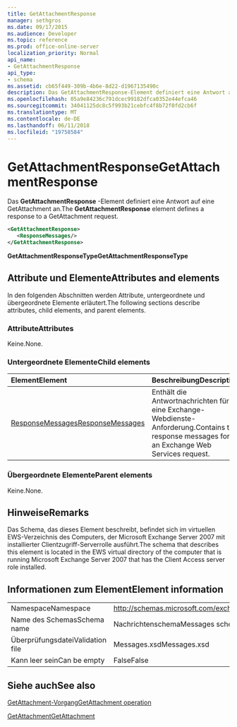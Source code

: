 ```yaml
---
title: GetAttachmentResponse
manager: sethgros
ms.date: 09/17/2015
ms.audience: Developer
ms.topic: reference
ms.prod: office-online-server
localization_priority: Normal
api_name:
- GetAttachmentResponse
api_type:
- schema
ms.assetid: cb65f449-309b-4b6e-8d22-d1967135490c
description: Das GetAttachmentResponse-Element definiert eine Antwort auf eine GetAttachment an.
ms.openlocfilehash: 05a9e84236c791dcec99182dfca0352e44efca46
ms.sourcegitcommit: 34041125dc8c5f993b21cebfc4f8b72f0fd2cb6f
ms.translationtype: MT
ms.contentlocale: de-DE
ms.lasthandoff: 06/11/2018
ms.locfileid: "19758584"
---
```

# <a name="getattachmentresponse"></a><span data-ttu-id="53c2b-103">GetAttachmentResponse</span><span class="sxs-lookup"><span data-stu-id="53c2b-103">GetAttachmentResponse</span></span>

<span data-ttu-id="53c2b-104">Das **GetAttachmentResponse** -Element definiert eine Antwort auf eine GetAttachment an.</span><span class="sxs-lookup"><span data-stu-id="53c2b-104">The **GetAttachmentResponse** element defines a response to a GetAttachment request.</span></span> 
  
```xml
<GetAttachmentResponse>
   <ResponseMessages/>
</GetAttachmentResponse>
```

 <span data-ttu-id="53c2b-105">**GetAttachmentResponseType**</span><span class="sxs-lookup"><span data-stu-id="53c2b-105">**GetAttachmentResponseType**</span></span>
## <a name="attributes-and-elements"></a><span data-ttu-id="53c2b-106">Attribute und Elemente</span><span class="sxs-lookup"><span data-stu-id="53c2b-106">Attributes and elements</span></span>

<span data-ttu-id="53c2b-107">In den folgenden Abschnitten werden Attribute, untergeordnete und übergeordnete Elemente erläutert.</span><span class="sxs-lookup"><span data-stu-id="53c2b-107">The following sections describe attributes, child elements, and parent elements.</span></span>
  
### <a name="attributes"></a><span data-ttu-id="53c2b-108">Attribute</span><span class="sxs-lookup"><span data-stu-id="53c2b-108">Attributes</span></span>

<span data-ttu-id="53c2b-109">Keine.</span><span class="sxs-lookup"><span data-stu-id="53c2b-109">None.</span></span>
  
### <a name="child-elements"></a><span data-ttu-id="53c2b-110">Untergeordnete Elemente</span><span class="sxs-lookup"><span data-stu-id="53c2b-110">Child elements</span></span>

|<span data-ttu-id="53c2b-111">**Element**</span><span class="sxs-lookup"><span data-stu-id="53c2b-111">**Element**</span></span>|<span data-ttu-id="53c2b-112">**Beschreibung**</span><span class="sxs-lookup"><span data-stu-id="53c2b-112">**Description**</span></span>|
|:-----|:-----|
|[<span data-ttu-id="53c2b-113">ResponseMessages</span><span class="sxs-lookup"><span data-stu-id="53c2b-113">ResponseMessages</span></span>](responsemessages.md) <br/> |<span data-ttu-id="53c2b-114">Enthält die Antwortnachrichten für eine Exchange-Webdienste-Anforderung.</span><span class="sxs-lookup"><span data-stu-id="53c2b-114">Contains the response messages for an Exchange Web Services request.</span></span>  <br/> |
   
### <a name="parent-elements"></a><span data-ttu-id="53c2b-115">Übergeordnete Elemente</span><span class="sxs-lookup"><span data-stu-id="53c2b-115">Parent elements</span></span>

<span data-ttu-id="53c2b-116">Keine.</span><span class="sxs-lookup"><span data-stu-id="53c2b-116">None.</span></span>
  
## <a name="remarks"></a><span data-ttu-id="53c2b-117">Hinweise</span><span class="sxs-lookup"><span data-stu-id="53c2b-117">Remarks</span></span>

<span data-ttu-id="53c2b-118">Das Schema, das dieses Element beschreibt, befindet sich im virtuellen EWS-Verzeichnis des Computers, der Microsoft Exchange Server 2007 mit installierter Clientzugriff-Serverrolle ausführt.</span><span class="sxs-lookup"><span data-stu-id="53c2b-118">The schema that describes this element is located in the EWS virtual directory of the computer that is running Microsoft Exchange Server 2007 that has the Client Access server role installed.</span></span>
  
## <a name="element-information"></a><span data-ttu-id="53c2b-119">Informationen zum Element</span><span class="sxs-lookup"><span data-stu-id="53c2b-119">Element information</span></span>

|||
|:-----|:-----|
|<span data-ttu-id="53c2b-120">Namespace</span><span class="sxs-lookup"><span data-stu-id="53c2b-120">Namespace</span></span>  <br/> |http://schemas.microsoft.com/exchange/services/2006/messages  <br/> |
|<span data-ttu-id="53c2b-121">Name des Schemas</span><span class="sxs-lookup"><span data-stu-id="53c2b-121">Schema name</span></span>  <br/> |<span data-ttu-id="53c2b-122">Nachrichtenschema</span><span class="sxs-lookup"><span data-stu-id="53c2b-122">Messages schema</span></span>  <br/> |
|<span data-ttu-id="53c2b-123">Überprüfungsdatei</span><span class="sxs-lookup"><span data-stu-id="53c2b-123">Validation file</span></span>  <br/> |<span data-ttu-id="53c2b-124">Messages.xsd</span><span class="sxs-lookup"><span data-stu-id="53c2b-124">Messages.xsd</span></span>  <br/> |
|<span data-ttu-id="53c2b-125">Kann leer sein</span><span class="sxs-lookup"><span data-stu-id="53c2b-125">Can be empty</span></span>  <br/> |<span data-ttu-id="53c2b-126">False</span><span class="sxs-lookup"><span data-stu-id="53c2b-126">False</span></span>  <br/> |
   
## <a name="see-also"></a><span data-ttu-id="53c2b-127">Siehe auch</span><span class="sxs-lookup"><span data-stu-id="53c2b-127">See also</span></span>



[<span data-ttu-id="53c2b-128">GetAttachment-Vorgang</span><span class="sxs-lookup"><span data-stu-id="53c2b-128">GetAttachment operation</span></span>](getattachment-operation.md)
  
[<span data-ttu-id="53c2b-129">GetAttachment</span><span class="sxs-lookup"><span data-stu-id="53c2b-129">GetAttachment</span></span>](getattachment.md)

